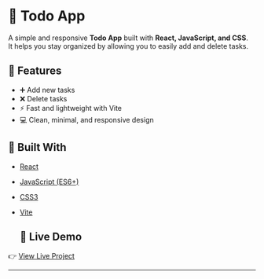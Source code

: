 # 📝 Todo App

A simple and responsive **Todo App** built with **React, JavaScript, and CSS**.  
It helps you stay organized by allowing you to easily add and delete tasks.

## 🚀 Features
- ➕ Add new tasks
- ❌ Delete tasks
- ⚡ Fast and lightweight with Vite
- 💻 Clean, minimal, and responsive design

## 🧠 Built With
- [React](https://react.dev)
- [JavaScript (ES6+)](https://developer.mozilla.org/en-US/docs/Web/JavaScript)
- [CSS3](https://developer.mozilla.org/en-US/docs/Web/CSS)
- [Vite](https://vitejs.dev)

  ## 🚀 Live Demo

👉 [View Live Project](https://washiy-codes.github.io/todo-app/)  


---
